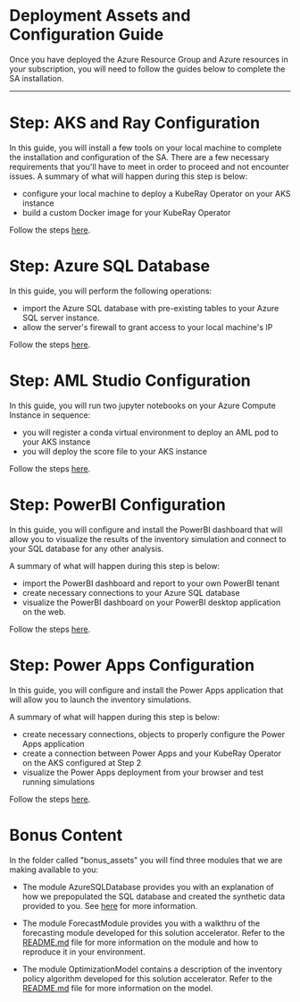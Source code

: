 # Deployment Assets and Configuration Guide

Once you have deployed the Azure Resource Group and Azure resources in your subscription, you will need to follow the guides below to complete the SA installation.

---

# Step: AKS and Ray Configuration

In this guide, you will install a few tools on your local machine to complete the installation and configuration of the SA. 
There are a few necessary requirements that you'll have to meet in order to proceed and not encounter issues.
A summary of what will happen during this step is below:

- configure your local machine to deploy a KubeRay Operator on your AKS instance
- build a custom Docker image for your KubeRay Operator

Follow the steps [here](RayCluster/README.md).


# Step: Azure SQL Database

In this guide, you will perform the following operations:

- import the Azure SQL database with pre-existing tables to your Azure SQL server instance.
- allow the server's firewall to grant access to your local machine's IP

Follow the steps [here](SQL/README.md).


# Step: AML Studio Configuration

In this guide, you will run two jupyter notebooks on your Azure Compute Instance in sequence:

- you will register a conda virtual environment to deploy an AML pod to your AKS instance
- you will deploy the score file to your AKS instance

Follow the steps [here](AML/README.md).


# Step: PowerBI Configuration

In this guide, you will configure and install the PowerBI dashboard that will allow you to visualize the results of the inventory simulation and connect to your SQL database for any other analysis. 

A summary of what will happen during this step is below:

- import the PowerBI dashboard and report to your own PowerBI tenant
- create necessary connections to your Azure SQL database
- visualize the PowerBI dashboard on your PowerBI desktop application on the web.

Follow the steps [here](PowerBI/PowerBI.md).

# Step: Power Apps Configuration

In this guide, you will configure and install the Power Apps application that will allow you to launch the inventory simulations.

A summary of what will happen during this step is below:

- create necessary connections, objects to properly configure the Power Apps application
- create a connection between Power Apps and your KubeRay Operator on the AKS configured at Step 2
- visualize the Power Apps deployment from your browser and test running simulations
 
Follow the steps [here](PowerApp/README.md).


# Bonus Content

In the folder called "bonus_assets" you will find three modules that we are making available to you:

- The module AzureSQLDatabase provides you with an explanation of how we prepopulated the SQL database and created the synthetic data provided to you. See [here](../bonus_assets/AzureSQLDatabase/README.md) for more information.

- The module ForecastModule provides you with a walkthru of the forecasting module developed for this solution accelerator. Refer to the [README.md](../bonus_assets/ForecastModel/README.md) file for more information on the module and how to reproduce it in your environment.

- The module OptimizationModel contains a description of the inventory policy algorithm developed for this solution accelerator. Refer to the [README.md](../bonus_assets/OptimizationModel/README.md) file for more information on the model. 

